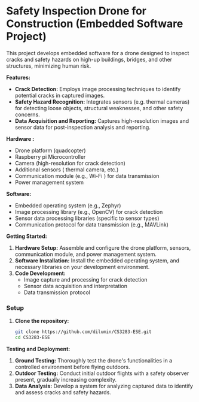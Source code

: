 
# Safety Inspection Drone for Construction (Embedded Software Project)

This project develops embedded software for a drone designed to inspect cracks and safety hazards on high-up buildings, bridges, and other structures, minimizing human risk.

**Features:**

* **Crack Detection:** Employs image processing techniques to identify potential cracks in captured images.
* **Safety Hazard Recognition:** Integrates sensors (e.g. thermal cameras) for detecting loose objects, structural weaknesses, and other safety concerns.
* **Data Acquisition and Reporting:** Captures high-resolution images and sensor data for post-inspection analysis and reporting.

**Hardware :**

* Drone platform (quadcopter)
* Raspberry pi Microcontroller 
* Camera (high-resolution for crack detection)
* Additional sensors ( thermal camera, etc.)
* Communication module (e.g., Wi-Fi ) for data transmission
* Power management system

**Software:**

* Embedded operating system (e.g.,  Zephyr)
* Image processing library (e.g., OpenCV) for crack detection
* Sensor data processing libraries (specific to sensor types)
* Communication protocol for data transmission (e.g., MAVLink)

**Getting Started:**

1. **Hardware Setup:** Assemble and configure the drone platform, sensors, communication module, and power management system.
2. **Software Installation:** Install the embedded operating system, and necessary libraries on your development environment.
3. **Code Development:** 
   * Image capture and processing for crack detection
   * Sensor data acquisition and interpretation
   * Data transmission protocol
  
### Setup

1. **Clone the repository:**
   
    ```bash
    git clone https://github.com/dilumin/CS3283-ESE.git
    cd CS3283-ESE
    ```

**Testing and Deployment:**

1. **Ground Testing:** Thoroughly test the drone's functionalities in a controlled environment before flying outdoors.
2. **Outdoor Testing:** Conduct initial outdoor flights with a safety observer present, gradually increasing complexity.
3. **Data Analysis:** Develop a system for analyzing captured data to identify and assess cracks and safety hazards.

